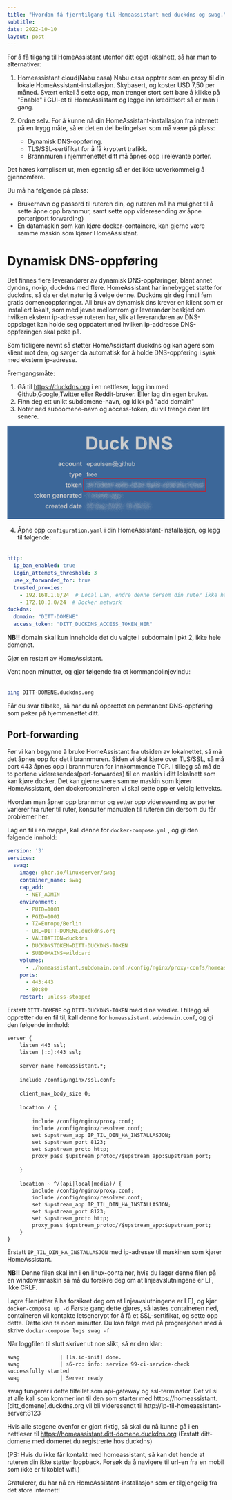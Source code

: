 ```yaml
---
title: "Hvordan få fjerntilgang til Homeassistant med duckdns og swag."
subtitle:
date: 2022-10-10
layout: post
---
```


For å få tilgang til HomeAssistant utenfor ditt eget lokalnett, så har man to alternativer:

1.  Homeassistant cloud(Nabu casa)
Nabu casa opptrer som en proxy til din lokale HomeAssistant-installasjon.
Skybasert, og koster USD 7,50 per måned.  Svært enkel å sette opp, man trenger stort sett bare å klikke på "Enable" i GUI-et til HomeAssistant og legge inn kredittkort så er man i gang.

2.  Ordne selv.
For å kunne nå din HomeAssistant-installasjon fra internett på en trygg måte, så er det en del betingelser som må være på plass:
    - Dynamisk DNS-oppføring.
    - TLS/SSL-sertifikat for å få kryptert trafikk.
    - Brannmuren i hjemmenettet ditt må åpnes opp i relevante porter.

Det høres komplisert ut, men egentlig så er det ikke uoverkommelig å gjennomføre.

Du må ha følgende på plass:
- Brukernavn og passord til ruteren din, og ruteren må ha mulighet til å sette åpne opp brannmur, samt sette opp videresending av åpne porter(port forwarding)
- En datamaskin som kan kjøre docker-containere, kan gjerne være samme maskin som kjører HomeAssistant.

# Dynamisk DNS-oppføring

Det finnes flere leverandører av dynamisk DNS-oppføringer, blant annet dyndns, no-ip, duckdns med flere.
HomeAssistant har innebygget støtte for duckdns, så da er det naturlig å velge denne.
Duckdns gir deg inntil fem gratis domeneoppføringer.  All bruk av dynamisk dns krever en klient som er installert lokalt, som med jevne mellomrom gir leverandør beskjed om hvilken ekstern ip-adresse ruteren har, slik at leverandøren av DNS-oppslaget kan holde seg oppdatert med hvilken ip-addresse DNS-oppføringen skal peke på.

Som tidligere nevnt så støtter HomeAssistant duckdns og kan agere som klient mot den, og sørger da automatisk for å holde DNS-oppføring i synk med ekstern ip-adresse.

Fremgangsmåte:

1.  Gå til https://duckdns.org i en nettleser, logg inn med Github,Google,Twitter eller Reddit-bruker.  Eller lag din egen bruker.
2.  Finn deg ett unikt subdomene-navn, og klikk på "add domain"
3.  Noter ned subdomene-navn og access-token, du vil trenge dem litt senere.

![Duckdns illustrasjon](/assets/img/duckdns.png)

4.  Åpne opp `configuration.yaml` i din HomeAssistant-installasjon, og legg til følgende:

```yaml

http:
  ip_ban_enabled: true
  login_attempts_threshold: 3
  use_x_forwarded_for: true
  trusted_proxies:
    - 192.168.1.0/24  # Local Lan, endre denne dersom din ruter ikke har 192.168.1.0/24 som nett.
    - 172.10.0.0/24  # Docker network
duckdns:
  domain: "DITT-DOMENE"
  access_token: "DITT_DUCKDNS_ACCESS_TOKEN_HER"

```
**NB!!** domain skal kun inneholde det du valgte i subdomain i pkt 2, ikke hele domenet.

Gjør en restart av HomeAssistant.

Vent noen minutter, og gjør følgende fra et kommandolinjevindu:

```sh

ping DITT-DOMENE.duckdns.org

```

Får du svar tilbake, så har du nå opprettet en permanent DNS-oppføring som peker på hjemmenettet ditt.

## Port-forwarding

Før vi kan begynne å bruke HomeAssistant fra utsiden av lokalnettet, så må det åpnes opp for det i brannmuren.
Siden vi skal kjøre over TLS/SSL, så må port 443 åpnes opp i brannmuren for innkommende TCP.
I tillegg så må de to portene videresendes(port-forwardes) til en maskin i ditt lokalnett som kan kjøre docker.
Det kan gjerne være samme maskin som kjører HomeAssistant, den dockercontaineren vi skal sette opp er veldig lettvekts.

Hvordan man åpner opp brannmur og setter opp videresending av porter varierer fra ruter til ruter, konsulter manualen til ruteren din dersom du får problemer her.

Lag en fil i en mappe, kall denne for `docker-compose.yml` , og gi den følgende innhold:

```yaml
version: '3'
services:
  swag:
    image: ghcr.io/linuxserver/swag
    container_name: swag
    cap_add:
      - NET_ADMIN
    environment:
      - PUID=1001
      - PGID=1001
      - TZ=Europe/Berlin
      - URL=DITT-DOMENE.duckdns.org
      - VALIDATION=duckdns
      - DUCKDNSTOKEN=DITT-DUCKDNS-TOKEN
      - SUBDOMAINS=wildcard
    volumes:
      - ./homeassistant.subdomain.conf:/config/nginx/proxy-confs/homeassistant.subdomain.conf
    ports:
      - 443:443
      - 80:80
    restart: unless-stopped
```

Erstatt `DITT-DOMENE` og `DITT-DUCKDNS-TOKEN` med dine verdier.
I tillegg så oppretter du en fil til, kall denne for `homeassistant.subdomain.conf`, og gi den følgende innhold:

```
server {
    listen 443 ssl;
    listen [::]:443 ssl;

    server_name homeassistant.*;

    include /config/nginx/ssl.conf;

    client_max_body_size 0;

    location / {

        include /config/nginx/proxy.conf;
        include /config/nginx/resolver.conf;
        set $upstream_app IP_TIL_DIN_HA_INSTALLASJON;
        set $upstream_port 8123;
        set $upstream_proto http;
        proxy_pass $upstream_proto://$upstream_app:$upstream_port;

    }

    location ~ ^/(api|local|media)/ {
        include /config/nginx/proxy.conf;
        include /config/nginx/resolver.conf;
        set $upstream_app IP_TIL_DIN_HA_INSTALLASJON;
        set $upstream_port 8123;
        set $upstream_proto http;
        proxy_pass $upstream_proto://$upstream_app:$upstream_port;
    }
}
```

Erstatt `IP_TIL_DIN_HA_INSTALLASJON` med ip-adresse til maskinen som kjører HomeAssistant.

**NB!!** Denne filen skal inn i en linux-container, hvis du lager denne filen på en windowsmaskin så må du forsikre deg om at linjeavslutningene er LF, ikke CRLF.

Lagre filen(etter å ha forsikret deg om at linjeavslutningene er LF), og kjør `docker-compose up -d`
Første gang dette gjøres, så lastes containeren ned, containeren vil kontakte letsencrypt for å få et SSL-sertifikat, og sette opp dette.  Dette kan ta noen minutter.  Du kan følge med på progresjonen med å skrive `docker-compose logs swag -f`

Når loggfilen til slutt skriver ut noe slikt, så er den klar:

```
swag             | [ls.io-init] done.
swag             | s6-rc: info: service 99-ci-service-check successfully started
swag             | Server ready
```

swag fungerer i dette tilfellet som api-gateway og ssl-terminator.  Det vil si at alle kall som kommer inn til den som starter med https://homeassistant.[ditt_domene].duckdns.org vil bli videresendt til http://ip-til-homeassistant-server:8123

Hvis alle stegene ovenfor er gjort riktig, så skal du nå kunne gå i en nettleser til
https://homeassistant.ditt-domene.duckdns.org
(Erstatt ditt-domene med domenet du registrerte hos duckdns)

(PS: Hvis du ikke får kontakt med homeassistant, så kan det hende at ruteren din ikke støtter loopback.  Forsøk da å navigere til url-en fra en mobil som ikke er tilkoblet wifi.)

Gratulerer, du har nå en HomeAssistant-installasjon som er tilgjengelig fra det store internett!